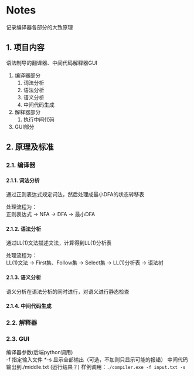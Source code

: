 # Notes

记录编译器各部分的大致原理

## 1. 项目内容

语法制导的翻译器、中间代码解释器GUI

1. 编译器部分
   1. 词法分析
   2. 语法分析
   3. 语义分析
   4. 中间代码生成
2. 解释器部分
   1. 执行中间代码
3. GUI部分

## 2. 原理及标准

### 2.1. 编译器

#### 2.1.1. 词法分析

通过正则表达式规定词法，然后处理成最小DFA的状态转移表

处理流程为：  
正则表达式 -> NFA -> DFA -> 最小DFA

#### 2.1.2. 语法分析

通过LL(1)文法描述文法，计算得到LL(1)分析表

处理流程为：  
LL(1)文法 -> First集、Follow集 -> Select集 -> LL(1)分析表 -> 语法树

#### 2.1.3. 语义分析

语义分析在语法分析的同时进行，对语义进行静态检查

#### 2.1.4. 中间代码生成

### 2.2. 解释器

### 2.3. GUI
编译器参数(后端python调用)  
-f 指定输入文件
*-s 显示全部输出（可选，不加则只显示可能的报错）
中间代码输出到./middle.txt (运行结果？)
样例调用：`./compiler.exe -f input.txt -s`


